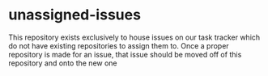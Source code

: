 # unassigned-issues
This repository exists exclusively to house issues on our task tracker which do not have existing repositories to assign them to. Once a proper repository is made for an issue, that issue should be moved off of this repository and onto the new one
